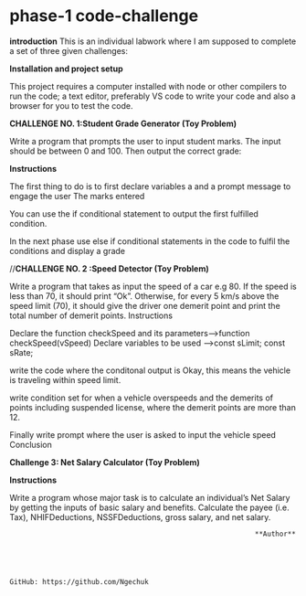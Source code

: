 # phase-1 code-challenge

**introduction**
This is an individual labwork where I am supposed to complete a set of three given challenges:

**Installation and project setup**

This project requires a computer installed with node or other compilers to run the code; a text editor, preferably VS code to write your code and also a browser for you to test the code.  


**CHALLENGE NO. 1:Student Grade Generator (Toy Problem)**

Write a program that prompts the user to input student marks. The input should be between 0 and 100. Then output the correct grade: 

**Instructions**

The first thing to do is to first declare variables a and a prompt message to engage the user
The marks entered

You can use the if conditional statement to output the first fulfilled condition.

In the next phase use else if conditional statements in the code to fulfil the conditions and display a grade


//**CHALLENGE NO. 2 :Speed Detector (Toy Problem)**


Write a program that takes as input the speed of a car e.g 80. If the speed is less than 70, it should print “Ok”.
Otherwise, for every 5 km/s above the speed limit (70), it should give the driver one demerit point and print the total number of demerit points.
Instructions

Declare the function checkSpeed and its parameters-->function checkSpeed(vSpeed)
Declare variables to be used -->const sLimit; const sRate;

write the code where the conditonal output is Okay, this means the vehicle is traveling within speed limit.

write condition set for when a vehicle overspeeds and the demerits of points including suspended license, where the demerit points are more than 12.

Finally write prompt where the user is asked to input the vehicle speed
Conclusion 

**Challenge 3: Net Salary Calculator (Toy Problem)**

**Instructions**

Write a program whose major task is to calculate an individual’s Net Salary by getting the inputs of basic salary and benefits. Calculate the payee (i.e. Tax), NHIFDeductions, NSSFDeductions, gross salary, and net salary. 




                                                                **Author**




    
    GitHub: https://github.com/Ngechuk
